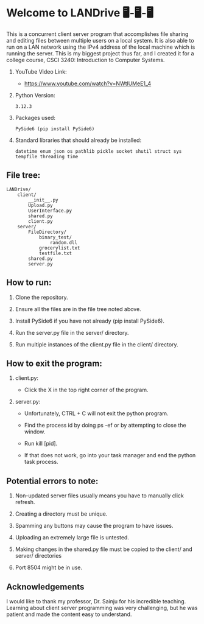 # Welcome to LANDrive 🖥-🖥-🖥

This is a concurrent client server program that accomplishes file sharing and editing files between multiple users on a local system. It is also able to run on a LAN network using the IPv4 address of the local machine which is running the server. This is my biggest project thus far, and I created it for a college course, CSCI 3240: Introduction to Computer Systems. 

1. YouTube Video Link:
    - https://www.youtube.com/watch?v=NWtlUMeE1_4
        

2. Python Version:

   `3.12.3`

4. Packages used: 

   `PySide6 (pip install PySide6)`
  
6. Standard libraries that should already be installed:
  
    `datetime
    enum
    json
    os
    pathlib
    pickle
    socket
    shutil
    struct
    sys
    tempfile
    threading
    time`


## File tree:

    LANDrive/
        client/
            __init__.py
            Upload.py
            UserInterface.py
            shared.py
            client.py
        server/
            FileDirectory/
                binary_test/
                    random.dll
                grocerylist.txt
                testfile.txt
            shared.py
            server.py

## How to run:

1. Clone the repository.

2. Ensure all the files are in the file tree noted above.
    
3. Install PySide6 if you have not already (pip install PySide6).
    
4. Run the server.py file in the server/ directory. 
    
5. Run multiple instances of the client.py file in the client/ directory.


## How to exit the program: 
    
1. client.py: 
   - Click the X in the top right corner of the program.
    
2. server.py:
    * Unfortunately, CTRL + C will not exit the python program.
        
    * Find the process id by doing ps -ef or by attempting to close the window.
    * Run kill [pid]. 

    * If that does not work, go into your task manager and end the python task process.


## Potential errors to note:

1. Non-updated server files usually means you have to manually click refresh.
    
2. Creating a directory must be unique. 
    
3. Spamming any buttons may cause the program to have issues. 
    
4. Uploading an extremely large file is untested.

5. Making changes in the shared.py file must be copied to the client/ and server/ directories

6. Port 8504 might be in use.

## Acknowledgements
I would like to thank my professor, Dr. Sainju for his incredible teaching. Learning about client server programming was very challenging, but he was patient and made the content easy to understand. 
